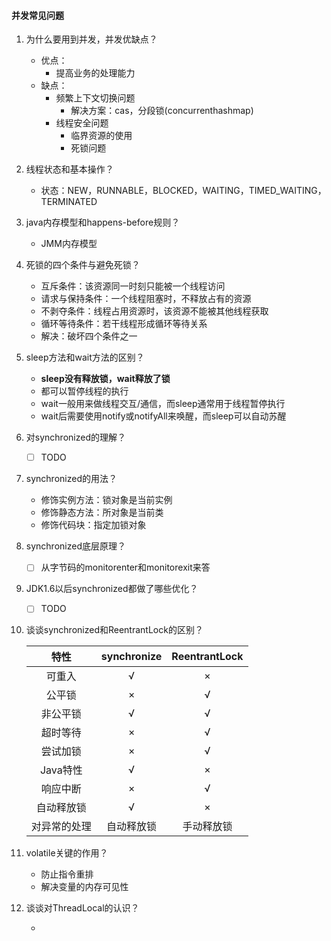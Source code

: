 #### 并发常见问题

1. 为什么要用到并发，并发优缺点？
   - 优点：
     - 提高业务的处理能力
   - 缺点：
     - 频繁上下文切换问题
       - 解决方案：cas，分段锁(concurrenthashmap)
     - 线程安全问题
       - 临界资源的使用
       - 死锁问题
   
2. 线程状态和基本操作？
   
   - 状态：NEW，RUNNABLE，BLOCKED，WAITING，TIMED_WAITING，TERMINATED
   
3. java内存模型和happens-before规则？
   
   - JMM内存模型
   
4. 死锁的四个条件与避免死锁？
   - 互斥条件：该资源同一时刻只能被一个线程访问
   - 请求与保持条件：一个线程阻塞时，不释放占有的资源
   - 不剥夺条件：线程占用资源时，该资源不能被其他线程获取
   - 循环等待条件：若干线程形成循环等待关系
   - 解决：破坏四个条件之一
   
5. sleep方法和wait方法的区别？
   - **sleep没有释放锁，wait释放了锁**
   - 都可以暂停线程的执行
   - wait一般用来做线程交互/通信，而sleep通常用于线程暂停执行
   - wait后需要使用notify或notifyAll来唤醒，而sleep可以自动苏醒
   
6. 对synchronized的理解？

   - [ ] TODO

7. synchronized的用法？
   - 修饰实例方法：锁对象是当前实例
   - 修饰静态方法：所对象是当前类
   - 修饰代码块：指定加锁对象

8. synchronized底层原理？

   - [ ] 从字节码的monitorenter和monitorexit来答

9. JDK1.6以后synchronized都做了哪些优化？

   - [ ] TODO

10. 谈谈synchronized和ReentrantLock的区别？

    |     特性     | synchronize | ReentrantLock |
    | :----------: | :---------: | :-----------: |
    |    可重入    |      √      |       ×       |
    |    公平锁    |      ×      |       √       |
    |   非公平锁   |      √      |       √       |
    |   超时等待   |      ×      |       √       |
    |   尝试加锁   |      ×      |       √       |
    |   Java特性   |      √      |       ×       |
    |   响应中断   |      ×      |       √       |
    |  自动释放锁  |      √      |       ×       |
    | 对异常的处理 | 自动释放锁  |  手动释放锁   |

11. volatile关键的作用？

    - 防止指令重排
    - 解决变量的内存可见性

12. 谈谈对ThreadLocal的认识？

    - 
